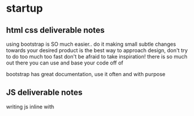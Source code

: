 # startup

## html css deliverable notes
 using bootstrap is SO much easier.. do it
 making small subtle changes towards your desired product is the best way to approach design, don't try to do too much too fast
 don't be afraid to take inspiration! there is so much out there you can use and base your code off of

 bootstrap has great documentation, use it often and with purpose
## JS deliverable notes

writing js inline with <script> allows for easy single use functions to be defined without making a seperate file
using the DOM allows for the powerful ablity to manipulate HTML using javascript
try to reuse functions to minimize extraneous code
using local memory cannot save to a database














## github notes
 learned how to effectivley navigate git using both the vs code extension and the command line
 also figured out how to resolve a merge in a git repo!


# Elevator Pitch
## The world of recipe blogging is bloated and needs a complete redesign.
## I plan to create a website that cuts out the all the storytelling bloat that comes with a recipe blog and provide home cooks around the world a centralized recipe sharing site that prioritizes the recipe, not the story behind it. 


# User oriented recipe sharing site
# Features
## Allow users to sort recipes by meal, cuisine and other specification.
## Recipe search functionality.
## Concise ingredient and instruction delivery
### Story behind the recipe comes second. Prioritizes easily accessable information
## Allow users to "branch" recipes and repost with modifications
### Similar to GitHub fork functionality
## Social aspect of website
### Allow users to share recipes on their page
### Instagram Style explore page that displays shared recipes in an appealing format
### Social media integration
## Support for video upload and youtube links
### Allow the users to upload their own videos to the site or pull existing links from Youtube.
![recipe2](https://user-images.githubusercontent.com/26552740/214924849-91a7abf3-979e-4441-a823-b32735271ecf.png)
![recipe1](https://user-images.githubusercontent.com/26552740/214924851-63b07152-5d6f-44c4-8f04-2a101186fc62.png)


